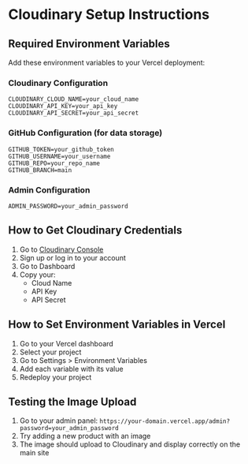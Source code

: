 # Cloudinary Setup Instructions

## Required Environment Variables

Add these environment variables to your Vercel deployment:

### Cloudinary Configuration
```
CLOUDINARY_CLOUD_NAME=your_cloud_name
CLOUDINARY_API_KEY=your_api_key
CLOUDINARY_API_SECRET=your_api_secret
```

### GitHub Configuration (for data storage)
```
GITHUB_TOKEN=your_github_token
GITHUB_USERNAME=your_username
GITHUB_REPO=your_repo_name
GITHUB_BRANCH=main
```

### Admin Configuration
```
ADMIN_PASSWORD=your_admin_password
```

## How to Get Cloudinary Credentials

1. Go to [Cloudinary Console](https://cloudinary.com/console)
2. Sign up or log in to your account
3. Go to Dashboard
4. Copy your:
   - Cloud Name
   - API Key
   - API Secret

## How to Set Environment Variables in Vercel

1. Go to your Vercel dashboard
2. Select your project
3. Go to Settings > Environment Variables
4. Add each variable with its value
5. Redeploy your project

## Testing the Image Upload

1. Go to your admin panel: `https://your-domain.vercel.app/admin?password=your_admin_password`
2. Try adding a new product with an image
3. The image should upload to Cloudinary and display correctly on the main site
